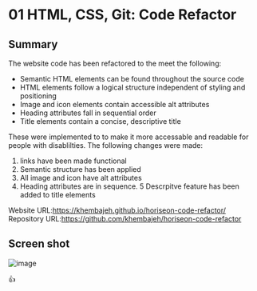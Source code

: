 # 01 HTML, CSS, Git: Code Refactor
##  Summary

The website code has been refactored to the meet the following:

* Semantic HTML elements can be found throughout the source code
* HTML elements follow a logical structure independent of styling and positioning
* Image and icon elements contain accessible alt attributes
* Heading attributes fall in sequential order
* Title elements contain a concise, descriptive title

These were implemented to to make it more accessable and readable for people with disablilties.
The following changes were made: 
1. links have been made functional 
2. Semantic structure has been applied 
3. All image and icon have alt attributes 
4. Heading attributes are in sequence.
5 Descrpitve feature has been added to title elements

Website URL:https://khembajeh.github.io/horiseon-code-refactor/
Repository URL:https://github.com/khembajeh/horiseon-code-refactor

## Screen shot
![image](https://user-images.githubusercontent.com/94565158/204397687-91aedee5-28dd-4b8a-9c65-19c1756e9634.png)

👍
